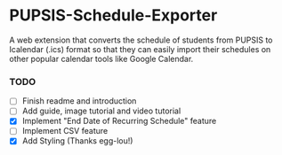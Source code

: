 # PUPSIS-Schedule-Exporter
A web extension that converts the schedule of students from PUPSIS to Icalendar (.ics) format so that they can easily import their schedules on other popular calendar tools like Google Calendar.

### TODO
- [ ] Finish readme and introduction
- [ ] Add guide, image tutorial and video tutorial
- [x] Implement "End Date of Recurring Schedule" feature
- [ ] Implement CSV feature
- [x] Add Styling (Thanks egg-lou!)